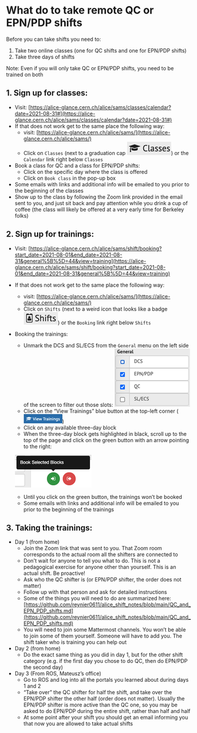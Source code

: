 # What do to take remote QC or EPN/PDP shifts

Before you can take shifts you need to:
1. Take two online classes (one for QC shifts and one for EPN/PDP shifts)
2. Take three days of shifts

Note: Even if you will only take QC or EPN/PDP shifts, you need to be trained on both

## 1. Sign up for classes:
- Visit: [https://alice-glance.cern.ch/alice/sams/classes/calendar?date=2021-08-31#](https://alice-glance.cern.ch/alice/sams/classes/calendar?date=2021-08-31#)
- If that does not work get to the same place the following way:
   - visit: [https://alice-glance.cern.ch/alice/sams/](https://alice-glance.cern.ch/alice/sams/)
   - Click on ```Classes``` (next to a graduation cap ![alt text](https://github.com/reynier0611/alice_shift_notes/blob/main/figs/F1.png "Classes button")) or the ```Calendar``` link right below ```Classes```
- Book a class for QC and a class for EPN/PDP shifts:
   - Click on the specific day where the class is offered
   - Click on ```Book class``` in the pop-up box
- Some emails with links and additional info will be emailed to you prior to the beginning of the classes
- Show up to the class by following the Zoom link provided in the email sent to you, and just sit back and pay attention while you drink a cup of coffee (the class will likely be offered at a very early time for Berkeley folks)

## 2. Sign up for trainings:
- Visit: [https://alice-glance.cern.ch/alice/sams/shift/booking?start_date=2021-08-01&end_date=2021-08-31&general%5B%5D=44&view=training](https://alice-glance.cern.ch/alice/sams/shift/booking?start_date=2021-08-01&end_date=2021-08-31&general%5B%5D=44&view=training)
- If that does not work get to the same place the following way:
   - visit: [https://alice-glance.cern.ch/alice/sams/](https://alice-glance.cern.ch/alice/sams/)
   - Click on ```Shifts``` (next to a weird icon that looks like a badge ![alt text](https://github.com/reynier0611/alice_shift_notes/blob/main/figs/F2.png "Shifts button")) or the ```Booking``` link right below ```Shifts```
- Booking the trainings:
   - Unmark the DCS and SL/ECS from the ```General``` menu on the left side of the screen to filter out those slots:
   ![alt text](https://github.com/reynier0611/alice_shift_notes/blob/main/figs/F3.png "Menu button")
   - Click on the “View Trainings” blue button at the top-left corner (![alt text](https://github.com/reynier0611/alice_shift_notes/blob/main/figs/F4.png "View trainings"))
   - Click on any available three-day block
   - When the three-day block gets highlighted in black, scroll up to the top of the page and click on the green button with an arrow pointing to the right:

   ![alt text](https://github.com/reynier0611/alice_shift_notes/blob/main/figs/F5.png "Booking training")
   - Until you click on the green button, the trainings won’t be booked
   - Some emails with links and additional info will be emailed to you prior to the beginning of the trainings

## 3. Taking the trainings:
- Day 1 (from home)
   - Join the Zoom link that was sent to you. That Zoom room corresponds to the actual room all the shifters are connected to
   - Don't wait for anyone to tell you what to do. This is not a pedagogical exercise for anyone other than yourself. This is an actual shift. Be proactive!
   - Ask who the QC shifter is (or EPN/PDP shifter, the order does not matter)
   - Follow up with that person and ask for detailed instructions
   - Some of the things you will need to do are summarized here: [https://github.com/reynier0611/alice_shift_notes/blob/main/QC_and_EPN_PDP_shifts.md](https://github.com/reynier0611/alice_shift_notes/blob/main/QC_and_EPN_PDP_shifts.md)
   - You will need to join some Mattermost channels. You won’t be able to join some of them yourself. Someone will have to add you. The shift taker who is training you can help out
- Day 2 (from home)
   - Do the exact same thing as you did in day 1, but for the other shift category (e.g. if the first day you chose to do QC, then do EPN/PDP the second day)
- Day 3 (From ROS, Mateusz’s office)
   - Go to ROS and log into all the portals you learned about during days 1 and 2
   - “Take over” the QC shifter for half the shift, and take over the EPN/PDP shifter the other half (order does not matter). Usually the EPN/PDP shifter is more active than the QC one, so you may be asked to do EPN/PDP during the entire shift, rather than half and half
   - At some point after your shift you should get an email informing you that now you are allowed to take actual shifts
